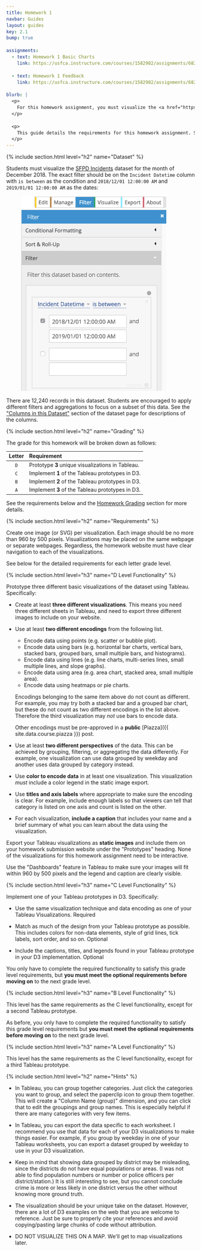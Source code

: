 ```yaml
---
title: Homework 1
navbar: Guides
layout: guides
key: 2.1
bump: true

assignments:
  - text: Homework 1 Basic Charts
    link: https://usfca.instructure.com/courses/1582982/assignments/6821944

  - text: Homework 1 Feedback
    link: https://usfca.instructure.com/courses/1582982/assignments/6821976

blurb: |
  <p>
    For this homework assignment, you must visualize the <a href="https://data.sfgov.org/Public-Safety/Police-Department-Incident-Reports-2018-to-Present/wg3w-h783">SFPD Incidents</a> dataset using various basic visualization techniques using <a href="https://www.tableau.com/academic/students">Tableau Desktop</a> and <a href="https://d3js.org/">D3.js</a>.
  </p>

  <p>
    This guide details the requirements for this homework assignment. See the <a href="homework-submission.html">Homework Submission</a> and <a href="homework-feedback.html">Homework Feedback</a> guides for other requirements.
  </p>
---
```


{% include section.html level="h2" name="Dataset" %}

Students must visualize the [SFPD Incidents](https://data.sfgov.org/Public-Safety/Police-Department-Incident-Reports-2018-to-Present/wg3w-h783) dataset for the month of December 2018. The exact filter should be on the `Incident Datetime` column with `is between` as the condition and `2018/12/01 12:00:00 AM` and `2019/01/01 12:00:00 AM` as the dates:

<figure>
<img src="/images/homework-1-filter.png" class="image" width="388">
</figure>


There are 12,240 records in this dataset. Students are encouraged to apply different filters and aggregations to focus on a subset of this data. See the ["Columns in this Dataset"](https://data.sfgov.org/Public-Safety/Police-Department-Incident-Reports-2018-to-Present/wg3w-h783) section of the dataset page for descriptions of the columns.

{% include section.html level="h2" name="Grading" %}

The grade for this homework will be broken down as follows:

| Letter | Requirement |
|:------:|:------------|
| `D` | Prototype **3** unique visualizations in Tableau. |
| `C` | Implement **1** of the Tableau prototypes in D3. |
| `B` | Implement **2** of the Tableau prototypes in D3. |
| `A` | Implement **3** of the Tableau prototypes in D3. |

See the requirements below and the [Homework Grading](homework-submission.html#grading) section for more details.

{% include section.html level="h2" name="Requirements" %}

Create one image (or SVG) per visualization. Each image should be no more than 960 by 500 pixels. Visualizations may be placed on the same webpage or separate webpages. Regardless, the homework website must have clear navigation to each of the visualizations.

See below for the detailed requirements for each letter grade level.

{% include section.html level="h3" name="D Level Functionality" %}

Prototype three different basic visualizations of the dataset using Tableau. Specifically:

  - Create at least **three different visualizations**. This means you need three different sheets in Tableau, and need to export three different images to include on your website.

  - Use at least **two different encodings** from the following list.

      - Encode data using points (e.g. scatter or bubble plot).
      - Encode data using bars (e.g. horizontal bar charts, vertical bars, stacked bars, grouped bars, small multiple bars, and histograms).
      - Encode data using lines (e.g. line charts, multi-series lines, small multiple lines, and slope graphs).
      - Encode data using area (e.g. area chart, stacked area, small multiple area).
      - Encode data using heatmaps or pie charts.

    Encodings belonging to the same item above do not count as different. For example, you may try both a stacked bar and a grouped bar chart, but these do not count as two different encodings in the list above. Therefore the third visualization may *not* use bars to encode data.

    Other encodings must be pre-approved in a **public** [Piazza]({{ site.data.course.piazza }}) post.

  - Use at least **two different perspectives** of the data. This can be achieved by grouping, filtering, or aggregating the data differently. For example, one visualization can use data grouped by weekday and another uses data grouped by category instead.

  - Use **color to encode data** in at least one visualization. This visualization *must* include a color legend in the static image export.

  - Use **titles and axis labels** where appropriate to make sure the encoding is clear. For example, include enough labels so that viewers can tell that category is listed on one axis and count is listed on the other.

  - For each visualization, **include a caption** that includes your name and a brief summary of what you can learn about the data using the visualization.


Export your Tableau visualizations as **static images** and include them on your homework submission website under the "Prototypes" heading. None of the visualizations for this homework assignment need to be interactive.

Use the "Dashboards" feature in Tableau to make sure your images will fit within 960 by 500 pixels and the legend and caption are clearly visible.

{% include section.html level="h3" name="C Level Functionality" %}

Implement one of your Tableau prototypes in D3. Specifically:

  - Use the same visualization technique and data encoding as one of your Tableau Visualizations. <span class="tag is-primary is-rounded">Required</span>

  - Match as much of the design from your Tableau prototype as possible. This includes colors for non-data elements, style of grid lines, tick labels, sort order, and so on. <span class="tag is-rounded is-light">Optional</span>

  - Include the captions, titles, and legends found in your Tableau prototype in your D3 implementation. <span class="tag is-rounded is-light">Optional</span>

You only have to complete the required functionality to satisfy this grade level requirements, but **you must meet the optional requirements before moving on** to the next grade level.

{% include section.html level="h3" name="B Level Functionality" %}

This level has the same requirements as the C level functionality, except for a second Tableau prototype.

As before, you only have to complete the required functionality to satisfy this grade level requirements but **you must meet the optional requirements before moving on** to the next grade level.

{% include section.html level="h3" name="A Level Functionality" %}

This level has the same requirements as the C level functionality, except for a third Tableau prototype.

{% include section.html level="h2" name="Hints" %}

  - In Tableau, you can group together categories. Just click the categories you want to group, and select the paperclip icon to group them together. This will create a "Column Name (group)" dimension, and you can click that to edit the groupings and group names. This is especially helpful if there are many categories with very few items.

  - In Tableau, you can export the data specific to each worksheet. I recommend you use that data for each of your D3 visualizations to make things easier. For example, if you group by weekday in one of your Tableau worksheets, you can export a dataset grouped by weekday to use in your D3 visualization.

  - Keep in mind that showing data grouped by district may be misleading, since the districts do not have equal populations or areas. (I was not able to find population numbers or number or police officers per district/station.) It is still interesting to see, but you cannot conclude crime is more or less likely in one district versus the other without knowing more ground truth.

  - The visualization should be your unique take on the dataset. However, there are a lot of D3 examples on the web that you are welcome to reference. Just be sure to properly cite your references and avoid copying/pasting large chunks of code without attribution.

  - DO NOT VISUALIZE THIS ON A MAP. We'll get to map visualizations later.
